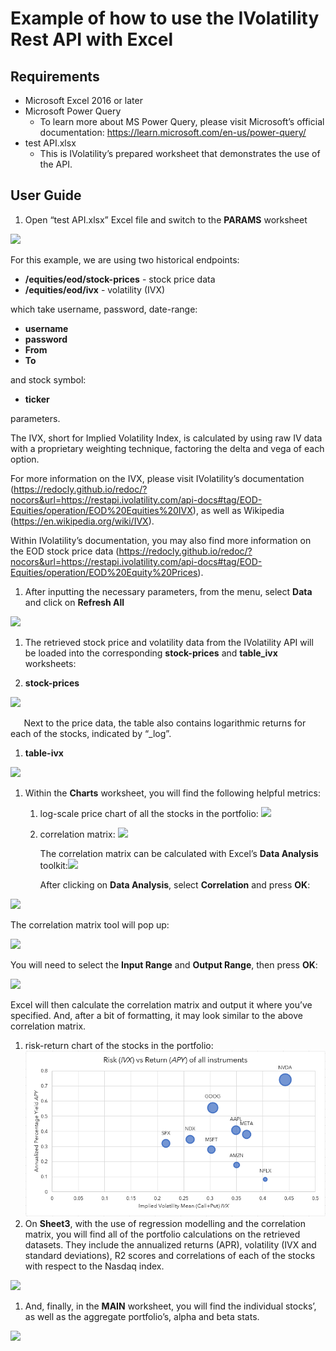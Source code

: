 # Example of how to use the IVolatility Rest API with Excel
##
## Requirements
- Microsoft Excel 2016 or later
- Microsoft Power Query 
  - To learn more about MS Power Query, please visit Microsoft’s official documentation: <https://learn.microsoft.com/en-us/power-query/>
- test API.xlsx
  - This is IVolatility’s prepared worksheet that demonstrates the use of the API.
## User Guide
1. Open “test API.xlsx” Excel file and switch to the **PARAMS** worksheet

![](001.png)

For this example, we are using two historical endpoints:

- **/equities/eod/stock-prices** 	- stock price data
- **/equities/eod/ivx** 		- volatility (IVX)

which take username, password, date-range:

- **username**
- **password**
- **From** 
- **To**

and stock symbol: 

- **ticker** 

parameters.

The IVX, short for Implied Volatility Index, is calculated by using raw IV data with a proprietary weighting technique, factoring the delta and vega of each option.

For more information on the IVX, please visit IVolatility’s documentation (<https://redocly.github.io/redoc/?nocors&url=https://restapi.ivolatility.com/api-docs#tag/EOD-Equities/operation/EOD%20Equities%20IVX>), as well as Wikipedia (<https://en.wikipedia.org/wiki/IVX>).

Within IVolatility’s documentation, you may also find more information on the EOD stock price data (<https://redocly.github.io/redoc/?nocors&url=https://restapi.ivolatility.com/api-docs#tag/EOD-Equities/operation/EOD%20Equity%20Prices>). 

1. After inputting the necessary parameters, from the menu, select **Data** and click on **Refresh All**

![](002.png)

1. The retrieved stock price and volatility data from the IVolatility API will be loaded into the corresponding **stock-prices** and **table\_ivx** worksheets:

1. **stock-prices**

![](003.png)

`	`Next to the price data, the table also contains logarithmic returns for each of the stocks, indicated by “\_log”.



1. **table-ivx**

![](004.png)

1. Within the **Charts** worksheet, you will find the following helpful metrics:
   1. log-scale price chart of all the stocks in the portfolio:
      ![](005.png)
   1. correlation matrix:
      ![](006.png)


      The correlation matrix can be calculated with Excel’s **Data Analysis** toolkit:![](007.png)

      After clicking on **Data Analysis**, select **Correlation** and press **OK**:

![](008.png)

The correlation matrix tool will pop up:

![](009.png)

You will need to select the **Input Range** and **Output Range**, then press **OK**:

![](010.png)

Excel will then calculate the correlation matrix and output it where you’ve specified. And, after a bit of formatting, it may look similar to the above correlation matrix.

1. risk-return chart of the stocks in the portfolio:
   ![](011.png)
1. On **Sheet3**, with the use of regression modelling and the correlation matrix, you will find all of the portfolio calculations on the retrieved datasets. They include the annualized returns (APR), volatility (IVX and standard deviations), R2 scores and correlations of each of the stocks with respect to the Nasdaq index.


![](012.png)






1. And, finally, in the **MAIN** worksheet, you will find the individual stocks’, as well as the aggregate portfolio’s, alpha and beta stats.

![](013.png)


